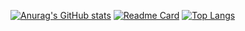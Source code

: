 [![Anurag's GitHub stats](https://github-readme-stats.vercel.app/api?username=JonesAshbur)](https://github.com/anuraghazra/github-readme-stats)
[![Readme Card](https://github-readme-stats.vercel.app/api/pin/?username=JonesAshbur&repo=go_Learning&show_owner=true)](https://github.com/anuraghazra/github-readme-stats)
[![Top Langs](https://github-readme-stats.vercel.app/api/top-langs/?username=JonesAshbur&card_width=500px)](https://github.com/anuraghazra/github-readme-stats)

